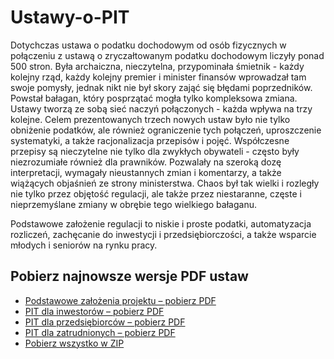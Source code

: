 # Ustawy-o-PIT

Dotychczas ustawa o podatku dochodowym od osób fizycznych w połączeniu z ustawą o zryczałtowanym podatku dochodowym liczyły ponad 500 stron. Była archaiczna, nieczytelna, przypominała śmietnik - każdy kolejny rząd, każdy kolejny premier i minister finansów wprowadzał tam swoje pomysły, jednak nikt nie był skory zająć się błędami poprzedników. Powstał bałagan, który posprzątać mogła tylko kompleksowa zmiana. Ustawy tworzą ze sobą sieć naczyń połączonych - każda wpływa na trzy kolejne. Celem prezentowanych trzech nowych ustaw było nie tylko obniżenie podatków, ale również ograniczenie tych połączeń, uproszczenie systematyki, a także racjonalizacja przepisów i pojęć. Współczesne przepisy są nieczytelne nie tylko dla zwykłych obywateli - często były niezrozumiałe również dla prawników. Pozwalały na szeroką dozę interpretacji, wymagały nieustannych zmian i komentarzy, a także wiążących objaśnień ze strony ministerstwa. Chaos był tak wielki i rozległy nie tylko przez objętość regulacji, ale także przez niestaranne, częste i nieprzemyślane zmiany w obrębie tego wielkiego bałaganu.

Podstawowe założenie regulacji to niskie i proste podatki, automatyzacja rozliczeń, zachęcanie do inwestycji i przedsiębiorczości, a także wsparcie młodych i seniorów na rynku pracy.

## Pobierz najnowsze wersje PDF ustaw

* [Podstawowe założenia projektu – pobierz PDF](https://github.com/MacDada/Ustawy-o-PIT/releases/latest/download/Podstawowe.zalozenia.projektu.pdf)
* [PIT dla inwestorów – pobierz PDF](https://github.com/MacDada/Ustawy-o-PIT/releases/latest/download/PIT.dla.inwestorow.-.ustawa.pdf)
* [PIT dla przedsiębiorców – pobierz PDF](https://github.com/MacDada/Ustawy-o-PIT/releases/latest/download/PIT.dla.przedsiebiorcow.-.ustawa.pdf)
* [PIT dla zatrudnionych – pobierz PDF](https://github.com/MacDada/Ustawy-o-PIT/releases/latest/download/PIT.dla.zatrudnionych.-.ustawa.pdf)
* [Pobierz wszystko w ZIP](https://github.com/MacDada/Ustawy-o-PIT/releases/latest/download/ustawy-o-pit-pdf.zip)
